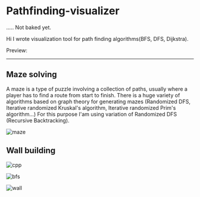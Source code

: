# Pathfinding-visualizer #
..... Not baked yet.

Hi I wrote visualization tool for path finding algorithms(BFS, DFS, Dijkstra).

Preview:
***
## Maze solving ##
A maze is a type of puzzle involving a collection of paths, usually where a player has to find a route from start to finish.
There is a huge variety of algorithms based on graph theory for generating mazes (Randomized DFS, Iterative randomized Kruskal's algorithm, Iterative randomized Prim's algorithm...)
For this purpose I'am using variation of Randomized DFS (Recursive Backtracking).


![maze](https://github.com/jkeresman01/Pathfinding-visualizer/assets/165517653/e251d24c-4272-4bcb-b9e9-289fa0650ac9)

## Wall building ##

![cpp](https://github.com/jkeresman01/Pathfinding-visualizer/assets/165517653/95befe9d-0665-430b-baf5-eae45ccf43cb)


![bfs](https://github.com/jkeresman01/Pathfinding-visualizer/assets/165517653/607efa2a-ca2d-4521-9142-38d5c21ca8cf)


![wall](https://github.com/jkeresman01/Pathfinding-visualizer/assets/165517653/3859c0ab-3664-4077-bc69-f9b7bd8adbb6)
